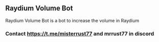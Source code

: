 ## Raydium Volume Bot
Raydium Volume Bot is a bot to increase the volume in Raydium

### Contact https://t.me/misterrust77 and mrrust77 in discord
